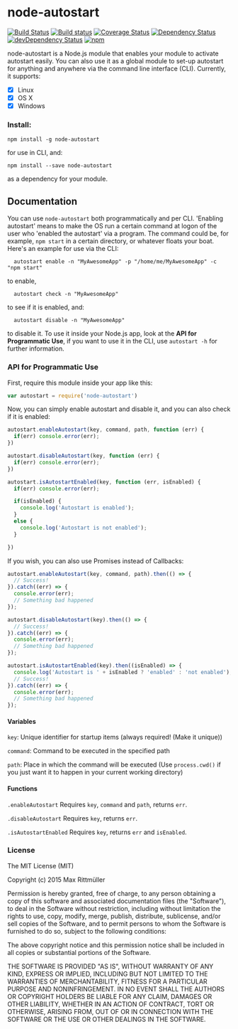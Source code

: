 # node-autostart   
[![Build Status](https://travis-ci.org/maxrimue/node-autostart.svg)](https://travis-ci.org/maxrimue/node-autostart)
[![Build status](https://ci.appveyor.com/api/projects/status/rm9qiglp1lafov9u?svg=true)](https://ci.appveyor.com/project/maxrimue/node-autostart)
[![Coverage Status](https://coveralls.io/repos/maxrimue/node-autostart/badge.svg?branch=master&service=github)](https://coveralls.io/github/maxrimue/node-autostart?branch=master)
[![Dependency Status](https://david-dm.org/maxrimue/node-autostart.svg)](https://david-dm.org/maxrimue/node-autostart) [![devDependency Status](https://david-dm.org/maxrimue/node-autostart/dev-status.svg)](https://david-dm.org/maxrimue/node-autostart#info=devDependencies)
[![npm](https://img.shields.io/npm/dt/node-autostart.svg)](https://www.npmjs.com/package/node-autostart)

node-autostart is a Node.js module that enables your module to activate autostart easily. You can also use it as a global module to set-up autostart for anything and anywhere via the command line interface (CLI). Currently, it supports:

- [x] Linux
- [x] OS X
- [x] Windows

### Install:  

```
npm install -g node-autostart
```   
for use in CLI, and:   
```
npm install --save node-autostart
```   
as a dependency for your module.

## Documentation
You can use `node-autostart` both programmatically and per CLI. 'Enabling autostart' means to make the OS run a certain command at logon of the user who 'enabled the autostart' via a program. The command could be, for example, `npm start` in a certain directory, or whatever floats your boat. Here's an example for use via the CLI:   
```
  autostart enable -n "MyAwesomeApp" -p "/home/me/MyAwesomeApp" -c "npm start"
```
to enable,
```
  autostart check -n "MyAwesomeApp"
```
to see if it is enabled, and:
```
  autostart disable -n "MyAwesomeApp"
```
to disable it.
To use it inside your Node.js app, look at the <b>API for Programmatic Use</b>, if you want to use it in the CLI, use `autostart -h` for further information.

### API for Programmatic Use

First, require this module inside your app like this:
```javascript
var autostart = require('node-autostart')
```
Now, you can simply enable autostart and disable it, and you can also check if it is enabled:
```javascript
autostart.enableAutostart(key, command, path, function (err) {
  if(err) console.error(err);
})

autostart.disableAutostart(key, function (err) {
  if(err) console.error(err);
})

autostart.isAutostartEnabled(key, function (err, isEnabled) {
  if(err) console.error(err);

  if(isEnabled) {
    console.log('Autostart is enabled');
  }
  else {
    console.log('Autostart is not enabled');
  }

})
```
If you wish, you can also use Promises instead of Callbacks:
```javascript
autostart.enableAutostart(key, command, path).then(() => {
  // Success!
}).catch((err) => {
  console.error(err);
  // Something bad happened
});

autostart.disableAutostart(key).then(() => {
  // Success!
}).catch((err) => {
  console.error(err);
  // Something bad happened
});

autostart.isAutostartEnabled(key).then((isEnabled) => {
  console.log('Autostart is ' + isEnabled ? 'enabled' : 'not enabled');
  // Success!
}).catch((err) => {
  console.error(err);
  // Something bad happened
});
```
#### Variables
`key`: Unique identifier for startup items (always required! (Make it unique))

`command`: Command to be executed in the specified path

`path`: Place in which the command will be executed (Use `process.cwd()` if you just want it to happen in your current working directory)
#### Functions
`.enableAutostart`
Requires `key`, `command` and `path`, returns `err`.

`.disableAutostart`
Requires `key`, returns `err`.

`.isAutostartEnabled`
Requires `key`, returns `err` and `isEnabled`.

### License
The MIT License (MIT)

Copyright (c) 2015 Max Rittmüller

Permission is hereby granted, free of charge, to any person obtaining a copy
of this software and associated documentation files (the "Software"), to deal
in the Software without restriction, including without limitation the rights
to use, copy, modify, merge, publish, distribute, sublicense, and/or sell
copies of the Software, and to permit persons to whom the Software is
furnished to do so, subject to the following conditions:

The above copyright notice and this permission notice shall be included in all
copies or substantial portions of the Software.

THE SOFTWARE IS PROVIDED "AS IS", WITHOUT WARRANTY OF ANY KIND, EXPRESS OR
IMPLIED, INCLUDING BUT NOT LIMITED TO THE WARRANTIES OF MERCHANTABILITY,
FITNESS FOR A PARTICULAR PURPOSE AND NONINFRINGEMENT. IN NO EVENT SHALL THE
AUTHORS OR COPYRIGHT HOLDERS BE LIABLE FOR ANY CLAIM, DAMAGES OR OTHER
LIABILITY, WHETHER IN AN ACTION OF CONTRACT, TORT OR OTHERWISE, ARISING FROM,
OUT OF OR IN CONNECTION WITH THE SOFTWARE OR THE USE OR OTHER DEALINGS IN THE
SOFTWARE.
